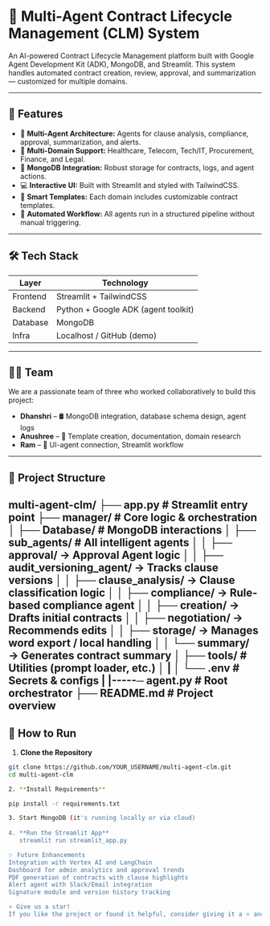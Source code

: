 # 🧠 Multi-Agent Contract Lifecycle Management (CLM) System

An AI-powered Contract Lifecycle Management platform built with Google Agent Development Kit (ADK), MongoDB, and Streamlit. This system handles automated contract creation, review, approval, and summarization — customized for multiple domains.

---

## 🚀 Features

- 🤖 **Multi-Agent Architecture:** Agents for clause analysis, compliance, approval, summarization, and alerts.
- 🏥 **Multi-Domain Support:** Healthcare, Telecom, Tech/IT, Procurement, Finance, and Legal.
- 💾 **MongoDB Integration:** Robust storage for contracts, logs, and agent actions.
- 💻 **Interactive UI:** Built with Streamlit and styled with TailwindCSS.
- 🧠 **Smart Templates:** Each domain includes customizable contract templates.
- 🔁 **Automated Workflow:** All agents run in a structured pipeline without manual triggering.

---

## 🛠️ Tech Stack

| Layer       | Technology                          |
|-------------|-------------------------------------|
| Frontend    | Streamlit + TailwindCSS             |
| Backend     | Python + Google ADK (agent toolkit) |
| Database    | MongoDB                             |
| Infra       | Localhost / GitHub (demo)           |

---

## 👩‍💻 Team

We are a passionate team of three who worked collaboratively to build this project:

- **Dhanshri** – 🛢️ MongoDB integration, database schema design, agent logs
- **Anushree** – 📝 Template creation, documentation, domain research
- **Ram** – 🔌 UI-agent connection, Streamlit workflow

---

## 📂 Project Structure

multi-agent-clm/
├── app.py                        # Streamlit entry point
├── manager/                     # Core logic & orchestration
│   ├── Database/                # MongoDB interactions
│   ├── sub_agents/             # All intelligent agents
│   │   ├── approval/           → Approval Agent logic
│   │   ├── audit_versioning_agent/ → Tracks clause versions
│   │   ├── clause_analysis/    → Clause classification logic
│   │   ├── compliance/         → Rule-based compliance agent
│   │   ├── creation/           → Drafts initial contracts
│   │   ├── negotiation/        → Recommends edits
│   │   ├── storage/            → Manages word export / local handling
│   │   └── summary/            → Generates contract summary
│   ├── tools/                  # Utilities (prompt loader, etc.)
│   |
│   └── .env                    # Secrets & configs
|     |-----─ agent.py                # Root orchestrator
├── README.md                   # Project overview
---

## 🧪 How to Run

1. **Clone the Repository**
```bash
git clone https://github.com/YOUR_USERNAME/multi-agent-clm.git
cd multi-agent-clm

2. **Install Requirements**

pip install -r requirements.txt

3. Start MongoDB (it's running locally or via cloud) 
 
4. **Run the Streamlit App**
   streamlit run streamlit_app.py

✨ Future Enhancements
Integration with Vertex AI and LangChain
Dashboard for admin analytics and approval trends
PDF generation of contracts with clause highlights
Alert agent with Slack/Email integration
Signature module and version history tracking

⭐ Give us a star!
If you like the project or found it helpful, consider giving it a ⭐ and sharing feedback!
